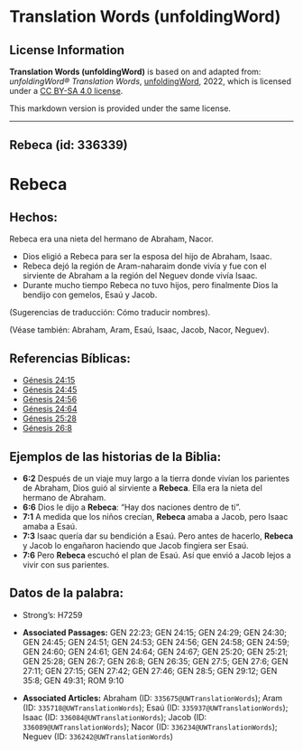 # Translation Words (unfoldingWord)

## License Information

**Translation Words (unfoldingWord)** is based on and adapted from: _unfoldingWord® Translation Words_, [unfoldingWord](https://unfoldingword.org/utw), 2022, which is licensed under a [CC BY-SA 4.0 license](https://creativecommons.org/licenses/by-sa/4.0/legalcode.en).

This markdown version is provided under the same license.



--------------------------------

## Rebeca (id: 336339)

Rebeca
======

Hechos:
-------

Rebeca era una nieta del hermano de Abraham, Nacor.

* Dios eligió a Rebeca para ser la esposa del hijo de Abraham, Isaac.
* Rebeca dejó la región de Aram\-naharaim donde vivía y fue con el sirviente de Abraham a la región del Neguev donde vivía Isaac.
* Durante mucho tiempo Rebeca no tuvo hijos, pero finalmente Dios la bendijo con gemelos, Esaú y Jacob.

(Sugerencias de traducción: Cómo traducir nombres).

(Véase también: Abraham, Aram, Esaú, Isaac, Jacob, Nacor, Neguev).

Referencias Bíblicas:
---------------------

* [Génesis 24:15](https://ref.ly/Gen24:15)
* [Génesis 24:45](https://ref.ly/Gen24:45)
* [Génesis 24:56](https://ref.ly/Gen24:56)
* [Génesis 24:64](https://ref.ly/Gen24:64)
* [Génesis 25:28](https://ref.ly/Gen25:28)
* [Génesis 26:8](https://ref.ly/Gen26:8)

Ejemplos de las historias de la Biblia:
---------------------------------------

* **6:2** Después de un viaje muy largo a la tierra donde vivían los parientes de Abraham, Dios guió al sirviente a **Rebeca**. Ella era la nieta del hermano de Abraham.
* **6:6** Dios le dijo a **Rebeca**: “Hay dos naciones dentro de ti”.
* **7:1** A medida que los niños crecían, **Rebeca** amaba a Jacob, pero Isaac amaba a Esaú.
* **7:3** Isaac quería dar su bendición a Esaú. Pero antes de hacerlo, **Rebeca** y Jacob lo engañaron haciendo que Jacob fingiera ser Esaú.
* **7:6** Pero **Rebeca** escuchó el plan de Esaú. Así que envió a Jacob lejos a vivir con sus parientes.

Datos de la palabra:
--------------------

* Strong’s: H7259

* **Associated Passages:** GEN 22:23; GEN 24:15; GEN 24:29; GEN 24:30; GEN 24:45; GEN 24:51; GEN 24:53; GEN 24:56; GEN 24:58; GEN 24:59; GEN 24:60; GEN 24:61; GEN 24:64; GEN 24:67; GEN 25:20; GEN 25:21; GEN 25:28; GEN 26:7; GEN 26:8; GEN 26:35; GEN 27:5; GEN 27:6; GEN 27:11; GEN 27:15; GEN 27:42; GEN 27:46; GEN 28:5; GEN 29:12; GEN 35:8; GEN 49:31; ROM 9:10
* **Associated Articles:** Abraham (ID: `335675@UWTranslationWords`); Aram (ID: `335718@UWTranslationWords`); Esaú (ID: `335937@UWTranslationWords`); Isaac (ID: `336084@UWTranslationWords`); Jacob (ID: `336089@UWTranslationWords`); Nacor (ID: `336234@UWTranslationWords`); Neguev (ID: `336242@UWTranslationWords`)

